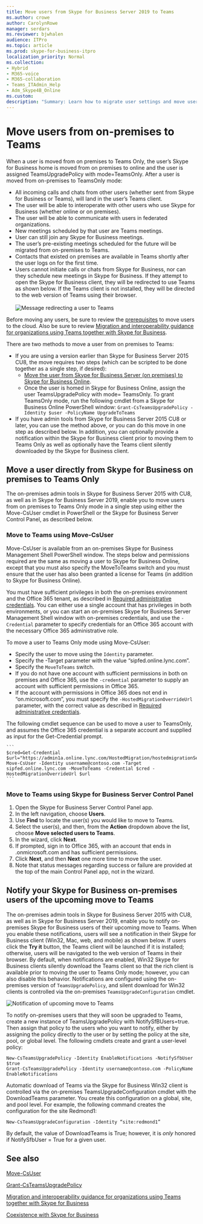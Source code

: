 ```yaml
---
title: Move users from Skype for Business Server 2019 to Teams
ms.author: crowe
author: CarolynRowe
manager: serdars
ms.reviewer: bjwhalen
audience: ITPro
ms.topic: article
ms.prod: skype-for-business-itpro
localization_priority: Normal
ms.collection: 
- Hybrid 
- M365-voice
- M365-collaboration
- Teams_ITAdmin_Help
- Adm_Skype4B_Online
ms.custom: 
description: "Summary: Learn how to migrate user settings and move users to Teams."
---
```


# Move users from on-premises to Teams

When a user is moved from on premises to Teams Only, the user’s Skype for Business home is moved from on premises to online and the user is assigned TeamsUpgradePolicy with mode=TeamsOnly.  After a user is moved from on-premises to TeamsOnly mode:

- All incoming calls and chats from other users (whether sent from Skype for Business or Teams), will land in the user’s Teams client.
- The user will be able to interoperate with other users who use Skype for Business (whether online or on premises).
- The user will be able to communicate with users in federated organizations.
- New meetings scheduled by that user are Teams meetings.
- User can still join any Skype for Business meetings.
- The user’s pre-existing meetings scheduled for the future will be migrated from on-premises to Teams.
- Contacts that existed on premises are available in Teams shortly after the user logs on for the first time.
- Users cannot initiate calls or chats from Skype for Business, nor can they schedule new meetings in Skype for Business. If they attempt to open the Skype for Business client, they will be redirected to use Teams as shown below. If the Teams client is not installed, they will be directed to the web version of Teams using their browser.<br><br>
    ![Message redirecting a user to Teams](../media/go-to-teams-page.png)

Before moving any users, be sure to review the [prerequisites](move-users-between-on-premises-and-cloud.md#prerequisites) to move users to the cloud. Also be sure to review [Migration and interoperability guidance for organizations using Teams together with Skype for Business](/microsoftteams/migration-interop-guidance-for-teams-with-skype).

There are two methods to move a user from on premises to Teams:

- If you are using a version earlier than Skype for Business Server 2015 CU8, the move requires two steps (which can be scripted to be done together as a single step, if desired):
  - [Move the user from Skype for Business Server (on premises) to Skype for Business Online](move-users-from-on-premises-to-skype-for-business-online.md).
  - Once the user is homed in Skype for Business Online, assign the user TeamsUpgradePolicy with mode= TeamsOnly. To grant TeamsOnly mode, run the following cmdlet from a Skype for Business Online PowerShell window:
        `Grant-CsTeamsUpgradePolicy -Identity $user -PolicyName UpgradeToTeams`
- If you have admin tools from Skype for Business Server 2015 CU8 or later, you can use the method above, or you can do this move in one step as described below. In addition, you can optionally provide a notification within the Skype for Business client prior to moving them to Teams Only as well as optionally have the Teams client silently downloaded by the Skype for Business client.

## Move a user directly from Skype for Business on premises to Teams Only

The on-premises admin tools in Skype for Business Server 2015 with CU8, as well as in Skype for Business Server 2019, enable you to move users from on premises to Teams Only mode in a single step using either the Move-CsUser cmdlet in PowerShell or the Skype for Business Server Control Panel, as described below.

### Move to Teams using Move-CsUser

Move-CsUser is available from an on-premises Skype for Business Management Shell PowerShell window. The steps below and permissions required are the same as moving a user to Skype for Business Online, except that you must also specify the MoveToTeams switch and you must ensure that the user has also been granted a license for Teams (in addition to Skype for Business Online).

You must have sufficient privileges in both the on-premises environment and the Office 365 tenant, as described in [Required administrative credentials](move-users-between-on-premises-and-cloud.md#required-administrative-credentials). You can either use a single account that has privileges in both environments, or you can start an on-premises Skype for Business Server Management Shell window with on-premises credentials, and use the `-Credential` parameter to specify credentials for an Office 365 account with the necessary Office 365 administrative role.

To move a user to Teams Only mode using Move-CsUser:

- Specify the user to move using the `Identity` parameter.
- Specify the     -Target     parameter with the value “sipfed.online.lync.<span>com”.
- Specify the `MoveToTeams` switch.
- If you do not have one account with sufficient permissions in both on premises and Office 365, use the `-credential` parameter to supply an account with sufficient permissions in Office 365.
- If the account with permissions in Office 365 does not end in “on.microsoft.<span>com”, you must specify the `-HostedMigrationOverrideUrl` parameter, with the correct value as described in [Required administrative credentials](move-users-between-on-premises-and-cloud.md#required-administrative-credentials).

The following cmdlet sequence can be used to move a user to TeamsOnly, and assumes the Office 365 credential is a separate account and supplied as input for the Get-Credential prompt.

    ```
    $cred=Get-Credential
    $url="https://admin1a.online.lync.com/HostedMigration/hostedmigrationService.svc"
    Move-CsUser -Identity username@contoso.com -Target sipfed.online.lync.com -MoveToTeams -Credential $cred -HostedMigrationOverrideUrl $url
    ```

### Move to Teams using Skype for Business Server Control Panel

1. Open the Skype for Business Server Control Panel app.
2. In the left navigation, choose **Users**.
3. Use **Find** to locate the user(s) you would like to move to Teams.
4. Select the user(s), and then, from the **Action** dropdown above the list, choose **Move selected users to Teams**.
5. In the wizard, click **Next**.
6. If prompted, sign in to Office 365, with an account that ends in .onmicrosoft.com and has sufficient permissions.
7. Click **Next**, and then **Next** one more time to move the user.
8. Note that status messages regarding success or failure are provided at the top of the main Control Panel app, not in the wizard.

## Notify your Skype for Business on-premises users of the upcoming move to Teams

The on-premises admin tools in Skype for Business Server 2015 with CU8, as well as in Skype for Business Server 2019, enable you to notify on-premises Skype for Business users of their upcoming move to Teams. When you enable these notifications, users will see a notification in their Skype for Business client (Win32, Mac, web, and mobile) as shown below. If users click the **Try it** button, the Teams client will be launched if it is installed; otherwise, users will be navigated to the web version of Teams in their browser. By default, when notifications are enabled, Win32 Skype for Business clients silently download the Teams client so that the rich client is available prior to moving the user to Teams Only mode; however, you can also disable this behavior.  Notifications are configured using the on-premises version of `TeamsUpgradePolicy`, and silent download for Win32 clients is controlled via the on-premises `TeamsUpgradeConfiguration` cmdlet.

![Notification of upcoming move to Teams](../media/teams-upgrade-notification.png)

To notify on-premises users that they will soon be upgraded to Teams, create a new instance of TeamsUpgradePolicy with NotifySfBUsers=true. Then assign that policy to the users who you want to notify, either by assigning the policy directly to the user or by setting the policy at the site, pool, or global level. The following cmdlets create and grant a user-level policy:

```
New-CsTeamsUpgradePolicy -Identity EnableNotifications -NotifySfbUser $true
Grant-CsTeamsUpgradePolicy -Identity username@contoso.com -PolicyName EnableNotifications
```

Automatic download of Teams via the Skype for Business Win32 client is controlled via the on-premises TeamsUpgradeConfiguration cmdlet with the DownloadTeams parameter. You create this configuration on a global, site, and pool level. For example, the following command creates the configuration for the site Redmond1:

`New-CsTeamsUpgradeConfiguration -Identity “site:redmond1”`

By default, the value of DownloadTeams is True; however, it is *only* honored if NotifySfbUser = True for a given user.

## See also

[Move-CsUser](https://docs.microsoft.com/en-us/powershell/module/skype/move-csuser)

[Grant-CsTeamsUpgradePolicy](https://docs.microsoft.com/en-us/powershell/module/skype/grant-csteamsupgradepolicy
)

[Migration and interoperability guidance for organizations using Teams together with Skype for Business](/microsoftteams/migration-interop-guidance-for-teams-with-skype)

[Coexistence with Skype for Business](/microsoftteams/coexistence-chat-calls-presence)
